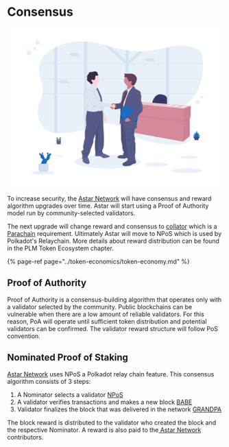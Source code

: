 # Consensus

![](../../.gitbook/assets/undraw_business_deal_cpi9-1-.png)

To increase security, the [Astar Network](https://astar.network) will have consensus and reward algorithm upgrades over time. Astar will start using a Proof of Authority model run by community-selected validators.

The next upgrade will change reward and consensus to [collator](https://wiki.polkadot.network/docs/en/maintain-collator) which is a [Parachain](https://wiki.polkadot.network/docs/en/learn-parachains) requirement. Ultimately Astar will move to NPoS which is used by Polkadot's Relaychain. More details about reward distribution can be found in the PLM Token Ecosystem chapter.

{% page-ref page="../token-economics/token-economy.md" %}

## Proof of Authority

Proof of Authority is a consensus-building algorithm that operates only with a validator selected by the community. Public blockchains can be vulnerable when there are a low amount of reliable validators. For this reason, PoA will operate until sufficient token distribution and potential validators can be confirmed. The validator reward structure will follow PoS convention.

## Nominated Proof of Staking

[Astar Network](https://astar.network) uses NPoS a Polkadot relay chain feature. This consensus algorithm consists of 3 steps:

1. A Nominator selects a validator [NPoS](https://research.web3.foundation/en/latest/polkadot/NPoS/)
2. A validator verifies transactions and makes a new block [BABE](https://research.web3.foundation/en/latest/polkadot/BABE/Babe/)
3. Validator finalizes the block that was delivered in the network [GRANDPA](https://research.web3.foundation/en/latest/polkadot/GRANDPA/)

The block reward is distributed to the validator who created the block and the respective Nominator. A reward is also paid to the[ Astar Network](https://astar.network) contributors.

